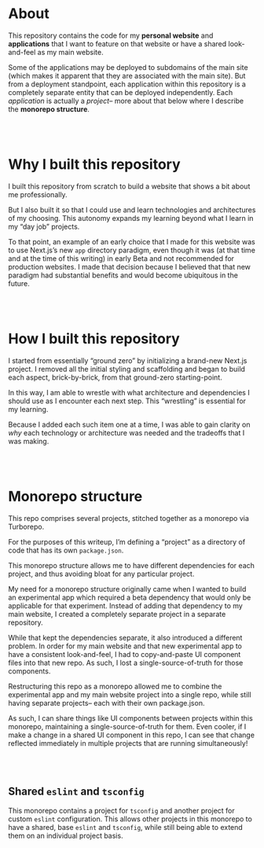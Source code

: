 # About

This repository contains the code for my **personal website** and **applications** that I want to feature on that website or have a shared look-and-feel as my main website.

Some of the applications may be deployed to subdomains of the main site (which makes it apparent that they are associated with the main site). But from a deployment standpoint, each application within this repository is a completely separate entity that can be deployed independently. Each _application_ is actually a _project_– more about that below where I describe the **monorepo structure**.

<br />
<br />

# Why I built this repository

I built this repository from scratch to build a website that shows a bit about me professionally.

But I also built it so that I could use and learn technologies and architectures of my choosing. This autonomy expands my learning beyond what I learn in my “day job” projects.

To that point, an example of an early choice that I made for this website was to use Next.js’s new `app` directory paradigm, even though it was (at that time and at the time of this writing) in early Beta and not recommended for production websites. I made that decision because I believed that that new paradigm had substantial benefits and would become ubiquitous in the future.

<br />
<br />

# How I built this repository

I started from essentially “ground zero” by initializing a brand-new Next.js project. I removed all the initial styling and scaffolding and began to build each aspect, brick-by-brick, from that ground-zero starting-point.

In this way, I am able to wrestle with what architecture and dependencies I should use as I encounter each next step. This “wrestling” is essential for my learning.

Because I added each such item one at a time, I was able to gain clarity on _why_ each technology or architecture was needed and the tradeoffs that I was making.

<br />
<br />

# Monorepo structure

This repo comprises several projects, stitched together as a monorepo via Turborepo.

For the purposes of this writeup, I’m defining a “project” as a directory of code that has its own `package.json`.

This monorepo structure allows me to have different dependencies for each project, and thus avoiding bloat for any particular project.

My need for a monorepo structure originally came when I wanted to build an experimental app which required a beta dependency that would only be applicable for that experiment. Instead of adding that dependency to my main website, I created a completely separate project in a separate repository.

While that kept the dependencies separate, it also introduced a different problem. In order for my main website and that new experimental app to have a consistent look-and-feel, I had to copy-and-paste UI component files into that new repo. As such, I lost a single-source-of-truth for those components.

Restructuring this repo as a monorepo allowed me to combine the experimental app and my main website project into a single repo, while still having separate projects– each with their own package.json.

As such, I can share things like UI components between projects within this monorepo, maintaining a single-source-of-truth for them. Even cooler, if I make a change in a shared UI component in this repo, I can see that change reflected immediately in multiple projects that are running simultaneously!

<br />
<br />

## Shared `eslint` and `tsconfig`

This monorepo contains a project for `tsconfig` and another project for custom `eslint` configuration.
This allows other projects in this monorepo to have a shared, base `eslint` and `tsconfig`, while still being able to extend them on an individual project basis.
